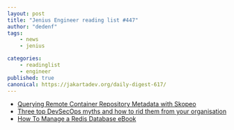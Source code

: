```yaml
---
layout: post
title: "Jenius Engineer reading list #447"
author: "dedenf"
tags:
    - news
    - jenius

categories:
    - readinglist
    - engineer
published: true
canonical: https://jakartadev.org/daily-digest-617/
---
```


- [Querying Remote Container Repository Metadata with Skopeo](https://www.nebulaworks.com/blog/2020/07/07/querying-remote-container-repository-metadata-with-skopeo/)
- [Three top DevSecOps myths and how to rid them from your organisation](https://www.itproportal.com/features/three-top-devsecops-myths-and-how-to-rid-them-from-your-organisation/)
- [How To Manage a Redis Database eBook](https://www.digitalocean.com/community/books/how-to-manage-a-redis-database-ebook)